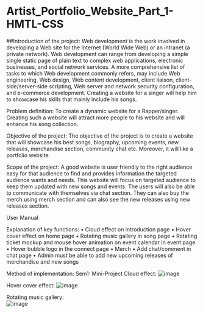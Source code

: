 # Artist_Portfolio_Website_Part_1-HMTL-CSS



##Introduction of the project:
Web development is the work involved in developing a Web site for the Internet (World Wide Web) or an intranet (a private network). Web development can range from developing a simple single static page of plain text to complex web applications, electronic businesses, and social network services. A more comprehensive list of tasks to which Web development commonly refers, may include Web engineering, Web design, Web content development, client liaison, client-side/server-side scripting, Web server and network security configuration, and e-commerce development. Creating a website for a singer will help him to showcase his skills that mainly include his songs.

Problem definition:
To create a dynamic website for a Rapper/singer. Creating such a website will attract more people to his website and will enhance his song collection.

Objective of the project:
The objective of the project is to create a website that will showcase his best songs, biography, upcoming events, new releases, merchandise section, community chat etc. Moreover, it will like a portfolio website.

Scope of the project:
A good website is user friendly to the right audience easy for that audience to find and provides information the targeted audience wants and needs. This website will focus on targeted audience to keep them updated with new songs and events. The users will also be able to communicate with themselves via chat section. They can also buy the merch using merch section and can also see the new releases using new releases section.


User Manual

Explanation of key functions:
•	Cloud effect on introduction page
•	Hover cover effect on home page
•	Rotating music gallery in song page
•	Rotating ticket mockup and mouse hover animation on event calendar in event page
•	 Hover bubble logo in the connect page
•	Merch
•	Add chat/comment in chat page
•	Admin must be able to add new upcoming releases of merchandise and new songs 

Method of implementation:
Sem1: Mini-Project
Cloud effect: 
![image](https://user-images.githubusercontent.com/50983824/204728304-f1c49dc0-b074-4174-a8c5-6eb6e82d0357.png)


Hover cover effect:
 ![image](https://user-images.githubusercontent.com/50983824/204728352-25e16244-2cd5-4718-b7d9-29748cbb08d6.png)

Rotating music gallery:  
![image](https://user-images.githubusercontent.com/50983824/204728361-527f68fc-c8d0-4ed8-8ebf-f38581555239.png)


